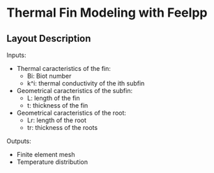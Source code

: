 # Thermal Fin Modeling with Feelpp

## Layout Description

Inputs:

* Thermal caracteristics of the fin:
  * Bi: Biot number
  * k^i: thermal conductivity of the ith subfin
* Geometrical caracteristics of the subfin:
  * L: length of the fin
  * t: thickness of the fin
* Geometrical caracteristics of the root:
  * Lr: length of the root
  * tr: thickness of the roots

Outputs:

* Finite element mesh
* Temperature distribution
